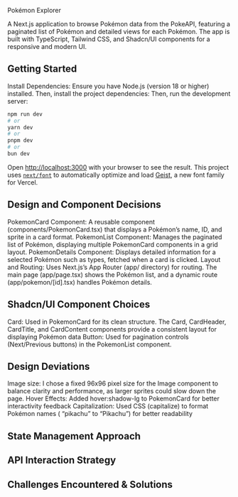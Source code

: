 Pokémon Explorer

A Next.js application to browse Pokémon data from the PokeAPI, featuring a paginated list of Pokémon and detailed views for each Pokémon. The app is built with TypeScript, Tailwind CSS, and Shadcn/UI components for a responsive and modern UI.

## Getting Started
Install Dependencies: Ensure you have Node.js (version 18 or higher) installed. Then, install the project dependencies:
Then, run the development server:

```bash
npm run dev
# or
yarn dev
# or
pnpm dev
# or
bun dev
```

Open [http://localhost:3000](http://localhost:3000) with your browser to see the result.
This project uses [`next/font`](https://nextjs.org/docs/app/building-your-application/optimizing/fonts) to automatically optimize and load [Geist](https://vercel.com/font), a new font family for Vercel.

## Design and Component Decisions

PokemonCard Component: A reusable component (components/PokemonCard.tsx) that displays a Pokémon’s name, ID, and sprite in a card format.
PokemonList Component: Manages the paginated list of Pokémon, displaying multiple PokemonCard components in a grid layout.
PokemonDetails Component: Displays detailed information for a selected Pokémon such as types, fetched when a card is clicked.
Layout and Routing: Uses Next.js’s App Router (app/ directory) for routing. The main page (app/page.tsx) shows the Pokémon list, and a dynamic route (app/pokemon/[id].tsx) handles Pokémon details.

## Shadcn/UI Component Choices

Card: Used in PokemonCard for its clean structure. The Card, CardHeader, CardTitle, and CardContent components provide a consistent layout for displaying Pokémon data
Button: Used for pagination controls (Next/Previous buttons) in the PokemonList component.

## Design Deviations

Image size:  I chose a fixed 96x96 pixel size for the Image component to balance clarity and performance, as larger sprites could slow down the page.
Hover Effects: Added hover:shadow-lg to PokemonCard for better interactivity feedback
Capitalization: Used CSS (capitalize) to format Pokémon names ( “pikachu” to “Pikachu”) for better readability

## State Management Approach

## API Interaction Strategy

## Challenges Encountered & Solutions
